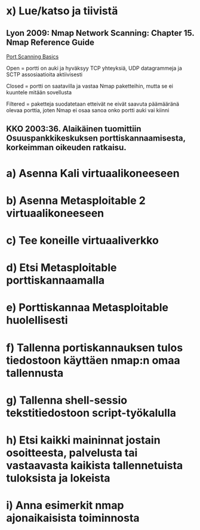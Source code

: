 # x) Lue/katso ja tiivistä

## Lyon 2009: Nmap Network Scanning: Chapter 15. Nmap Reference Guide

[Port Scanning Basics](https://nmap.org/book/man-port-scanning-basics.html)

Open = portti on auki ja hyväksyy TCP yhteyksiä, UDP datagrammeja ja SCTP assosiaatioita aktiivisesti

Closed = portti on saatavilla ja vastaa Nmap paketteihin, mutta se ei kuuntele mitään sovellusta

Filtered = paketteja suodatetaan etteivät ne eivät saavuta päämääränä olevaa porttia, joten Nmap ei osaa sanoa onko portti auki vai kiinni

## KKO 2003:36. Alaikäinen tuomittiin Osuuspankkikeskuksen porttiskannaamisesta, korkeimman oikeuden ratkaisu.



## 



# a) Asenna Kali virtuaalikoneeseen


# b) Asenna Metasploitable 2 virtuaalikoneeseen


# c) Tee koneille virtuaaliverkko


# d) Etsi Metasploitable porttiskannaamalla


# e) Porttiskannaa Metasploitable huolellisesti


# f) Tallenna portiskannauksen tulos tiedostoon käyttäen nmap:n omaa tallennusta


# g) Tallenna shell-sessio tekstitiedostoon script-työkalulla 


# h) Etsi kaikki maininnat jostain osoitteesta, palvelusta tai vastaavasta kaikista tallennetuista tuloksista ja lokeista


# i) Anna esimerkit nmap ajonaikaisista toiminnosta

